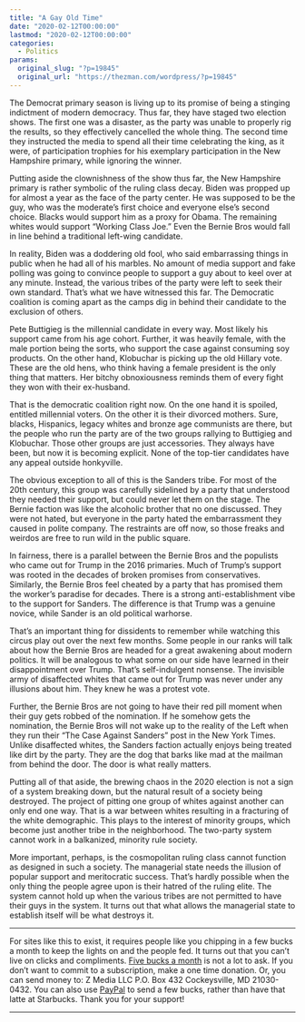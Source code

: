 ```yaml
---
title: "A Gay Old Time"
date: "2020-02-12T00:00:00"
lastmod: "2020-02-12T00:00:00"
categories:
  - Politics
params:
  original_slug: "?p=19845"
  original_url: "https://thezman.com/wordpress/?p=19845"
---
```


The Democrat primary season is living up to its promise of being a
stinging indictment of modern democracy. Thus far, they have staged two
election shows. The first one was a disaster, as the party was unable to
properly rig the results, so they effectively cancelled the whole thing.
The second time they instructed the media to spend all their time
celebrating the king, as it were, of participation trophies for his
exemplary participation in the New Hampshire primary, while ignoring the
winner.

Putting aside the clownishness of the show thus far, the New Hampshire
primary is rather symbolic of the ruling class decay. Biden was propped
up for almost a year as the face of the party center. He was supposed to
be the guy, who was the moderate’s first choice and everyone else’s
second choice. Blacks would support him as a proxy for Obama. The
remaining whites would support “Working Class Joe.” Even the Bernie Bros
would fall in line behind a traditional left-wing candidate.

In reality, Biden was a doddering old fool, who said embarrassing things
in public when he had all of his marbles. No amount of media support and
fake polling was going to convince people to support a guy about to keel
over at any minute. Instead, the various tribes of the party were left
to seek their own standard. That’s what we have witnessed this far. The
Democratic coalition is coming apart as the camps dig in behind their
candidate to the exclusion of others.

Pete Buttigieg is the millennial candidate in every way. Most likely his
support came from his age cohort. Further, it was heavily female, with
the male portion being the sorts, who support the case against consuming
soy products. On the other hand, Klobuchar is picking up the old Hillary
vote. These are the old hens, who think having a female president is the
only thing that matters. Her bitchy obnoxiousness reminds them of every
fight they won with their ex-husband.

That is the democratic coalition right now. On the one hand it is
spoiled, entitled millennial voters. On the other it is their divorced
mothers. Sure, blacks, Hispanics, legacy whites and bronze age
communists are there, but the people who run the party are of the two
groups rallying to Buttigieg and Klobuchar. Those other groups are just
accessories. They always have been, but now it is becoming explicit.
None of the top-tier candidates have any appeal outside honkyville.

The obvious exception to all of this is the Sanders tribe. For most of
the 20th century, this group was carefully sidelined by a party that
understood they needed their support, but could never let them on the
stage. The Bernie faction was like the alcoholic brother that no one
discussed. They were not hated, but everyone in the party hated the
embarrassment they caused in polite company. The restraints are off now,
so those freaks and weirdos are free to run wild in the public square.

In fairness, there is a parallel between the Bernie Bros and the
populists who came out for Trump in the 2016 primaries. Much of Trump’s
support was rooted in the decades of broken promises from conservatives.
Similarly, the Bernie Bros feel cheated by a party that has promised
them the worker’s paradise for decades. There is a strong
anti-establishment vibe to the support for Sanders. The difference is
that Trump was a genuine novice, while Sander is an old political
warhorse.

That’s an important thing for dissidents to remember while watching this
circus play out over the next few months. Some people in our ranks will
talk about how the Bernie Bros are headed for a great awakening about
modern politics. It will be analogous to what some on our side have
learned in their disappointment over Trump. That’s self-indulgent
nonsense. The invisible army of disaffected whites that came out for
Trump was never under any illusions about him. They knew he was a
protest vote.

Further, the Bernie Bros are not going to have their red pill moment
when their guy gets robbed of the nomination. If he somehow gets the
nomination, the Bernie Bros will not wake up to the reality of the Left
when they run their “The Case Against Sanders” post in the New York
Times. Unlike disaffected whites, the Sanders faction actually enjoys
being treated like dirt by the party. They are the dog that barks like
mad at the mailman from behind the door. The door is what really
matters.

Putting all of that aside, the brewing chaos in the 2020 election is not
a sign of a system breaking down, but the natural result of a society
being destroyed. The project of pitting one group of whites against
another can only end one way. That is a war between whites resulting in
a fracturing of the white demographic. This plays to the interest of
minority groups, which become just another tribe in the neighborhood.
The two-party system cannot work in a balkanized, minority rule society.

More important, perhaps, is the cosmopolitan ruling class cannot
function as designed in such a society. The managerial state needs the
illusion of popular support and meritocratic success. That’s hardly
possible when the only thing the people agree upon is their hatred of
the ruling elite. The system cannot hold up when the various tribes are
not permitted to have their guys in the system. It turns out that what
allows the managerial state to establish itself will be what destroys
it.

------------------------------------------------------------------------

For sites like this to exist, it requires people like you chipping in a
few bucks a month to keep the lights on and the people fed. It turns out
that you can’t live on clicks and compliments.
<a href="https://www.subscribestar.com/the-z-blog"
rel="noopener noreferrer" target="_blank">Five bucks a month</a> is not
a lot to ask. If you don’t want to commit to a subscription, make a one
time donation. Or, you can send money to: Z Media LLC P.O. Box 432
Cockeysville, MD 21030-0432. You can also use <a
href="https://www.paypal.com/cgi-bin/webscr?cmd=_s-xclick&amp;hosted_button_id=UDAS2Q8JYA6CN&amp;source=url"
rel="noopener noreferrer" target="_blank">PayPal</a> to send a few
bucks, rather than have that latte at Starbucks. Thank you for your
support!

------------------------------------------------------------------------
